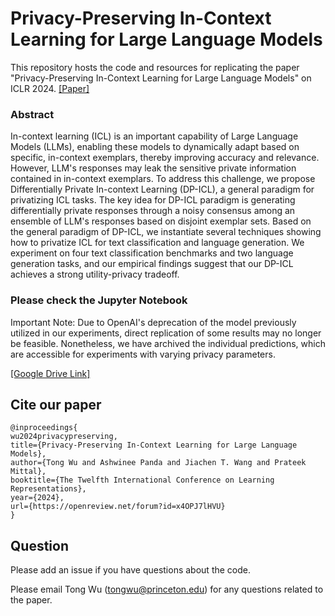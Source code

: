 # Privacy-Preserving In-Context Learning for Large Language Models

 
This repository hosts the code and resources for replicating the paper "Privacy-Preserving In-Context Learning for Large Language Models" on ICLR 2024. [[Paper]](https://openreview.net/pdf?id=x4OPJ7lHVU)


### Abstract 
In-context learning (ICL) is an important capability of Large Language Models (LLMs), enabling these models to dynamically adapt based on specific, in-context exemplars, thereby improving accuracy and relevance. However, LLM's responses may leak the sensitive private information contained in in-context exemplars. To address this challenge, we propose Differentially Private In-context Learning (DP-ICL), a general paradigm for privatizing ICL tasks. The key idea for DP-ICL paradigm is generating differentially private responses through a noisy consensus among an ensemble of LLM's responses based on disjoint exemplar sets. Based on the general paradigm of DP-ICL, we instantiate several techniques showing how to privatize ICL for text classification and language generation. We experiment on four text classification benchmarks and two language generation tasks, and our empirical findings suggest that our DP-ICL achieves a strong utility-privacy tradeoff.



### Please check the Jupyter Notebook

Important Note: Due to OpenAI's deprecation of the model previously utilized in our experiments, direct replication of some results may no longer be feasible. Nonetheless, we have archived the individual predictions, which are accessible for experiments with varying privacy parameters.


[[Google Drive Link]](https://drive.google.com/drive/folders/1CgsBzByFSdpbOi8Mp9u4W4PNKgiE9PMk?usp=sharing)




## Cite our paper
```
@inproceedings{
wu2024privacypreserving,
title={Privacy-Preserving In-Context Learning for Large Language Models},
author={Tong Wu and Ashwinee Panda and Jiachen T. Wang and Prateek Mittal},
booktitle={The Twelfth International Conference on Learning Representations},
year={2024},
url={https://openreview.net/forum?id=x4OPJ7lHVU}
}
```

## Question
Please add an issue if you have questions about the code.

Please email Tong Wu (tongwu@princeton.edu) for any questions related to the paper.

